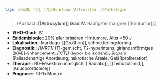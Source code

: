```yaml
---
tags: m/m30, f/🧠, f/🦀/Hirntumor/Astrocytom, a/Pathologie
---
```

> (Abstract::**[[Astrocytom]] Grad IV.** Häufigster maligner [[Hirntumor]].)
- **WHO-Grad**:: IV
- **Epidemiologie**:: 20% aller primären Hirntumore, Alter >50 J.
- **Lokalisation**:: Marklager [[Großhirn]], schmetterlingsförmig
- **Diagnostik**:: *[[MRT]]* (T1-gemischt, T2-hyperintens, girlandenförmiges [[KM]]-Enhancement; *[[CT]]* (hypo- bis isodens); *Biopsie* (Palisadenartige Anordnung, nekrotische Areale, Gefäßproliferation)
- **Therapie**:: R0-Resektion unmöglich, [[Radiatio]], [[Temozolomid]], [[Glucocorticoide]]
- **Prognose**:: 10-15 Monate